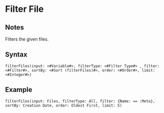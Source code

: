 # Filter File

## Notes
Filters the given files.

## Syntax

```
filterFiles(input: <#Variable#>, filterType: <#Filter Type#> , filter: <#Filter#>, sortBy: <#Sort (filterFiles)#>, order: <#Order#>, limit: <#Integer#>)
```

## Example
```
filterFiles(input: Files, filterType: All, filter: {Name: == :Meta}, sortBy: Creation Date, order: Oldest First, limit: 5)
```